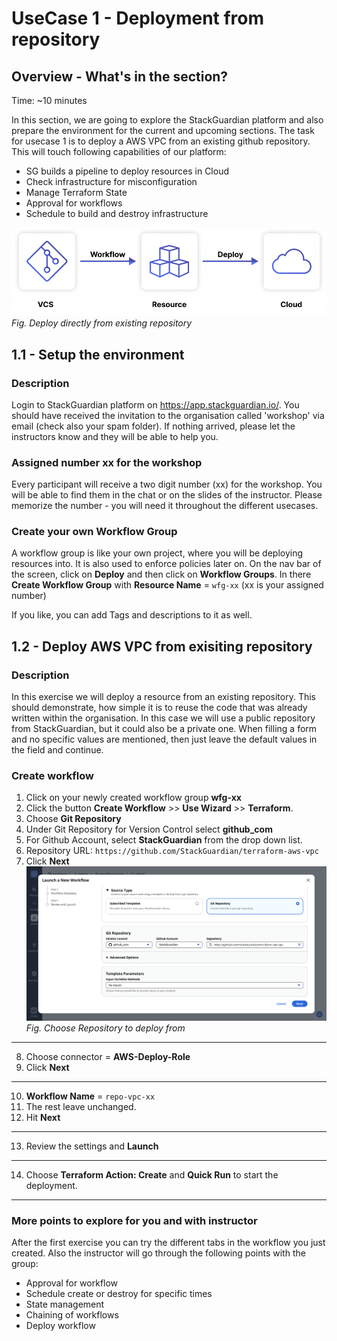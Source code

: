 # UseCase 1 - Deployment from repository

## Overview - What's in the section?
Time: ~10 minutes

In this section, we are going to explore the StackGuardian platform and also prepare the environment for the current and upcoming sections. The task for usecase 1 is to deploy a AWS VPC from an existing github repository. This will touch following capabilities of our platform: 

* SG builds a pipeline to deploy resources in Cloud
* Check infrastructure for misconfiguration
* Manage Terraform State
* Approval for workflows
* Schedule to build and destroy infrastructure


![UseCase 1](image/usecase1.png)
_Fig. Deploy directly from existing repository_

## 1.1 - Setup the environment
### Description
Login to StackGuardian platform on https://app.stackguardian.io/. You should have received the invitation to the organisation called 'workshop' via email (check also your spam folder). 
If nothing arrived, please let the instructors know and they will be able to help you. 

### Assigned number xx for the workshop
Every participant will receive a two digit number (xx) for the workshop. You will be able to find them in the chat or on the slides of the instructor. Please memorize the number - you will need it throughout the different usecases.

### Create your own Workflow Group
A workflow group is like your own project, where you will be deploying resources into. It is also used to enforce policies later on. 
On the nav bar of the screen, click on **Deploy** and then click on **Workflow Groups**. In there **Create Workflow Group** with **Resource Name** = ``wfg-xx`` (xx is your assigned number)

If you like, you can add Tags and descriptions to it as well. 



## 1.2 - Deploy AWS VPC from exisiting repository
### Description
In this exercise we will deploy a resource from an existing repository. This should demonstrate, how simple it is to reuse the code that was already written within the organisation. In this case we will use a public repository from StackGuardian, but it could also be a private one.
When filling a form and no specific values are mentioned, then just leave the default values in the field and continue.

### Create workflow

1. Click on your newly created workflow group **wfg-xx** 
2. Click the button **Create Workflow** >> **Use Wizard** >> **Terraform**.
3. Choose **Git Repository**
4. Under Git Repository for Version Control select **github_com**
5. For Github Account, select **StackGuardian** from the drop down list.
6. Repository URL: ``https://github.com/StackGuardian/terraform-aws-vpc`` 
7. Click **Next**
![Deployfromrepo](./image/Deployfromrepo.png)
_Fig. Choose Repository to deploy from_
---
8. Choose connector = **AWS-Deploy-Role**
9. Click **Next** 
---
10. **Workflow Name** = ``repo-vpc-xx``
11. The rest leave unchanged.
12. Hit **Next**
---
13. Review the settings and **Launch**
---
14. Choose **Terraform Action: Create** and **Quick Run** to start the deployment.
---



### More points to explore for you and with instructor
After the first exercise you can try the different tabs in the workflow you just created. Also the instructor will go through the following points with the group:

* Approval for workflow
* Schedule create or destroy for specific times
* State management
* Chaining of workflows
* Deploy workflow
